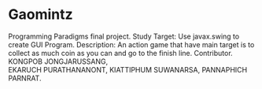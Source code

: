 # Gaomintz
Programming Paradigms final project.
Study Target: Use javax.swing to create GUI Program.
Description: An action game that have main target is to collect as much coin as you can and go to the finish line.
Contributor.
KONGPOB JONGJARUSSANG,  
EKARUCH PURATHANANONT, 
KIATTIPHUM SUWANARSA, 
PANNAPHICH PARNRAT.
